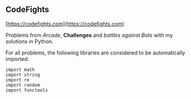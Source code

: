 ## CodeFights

[https://codefights.com](https://codefights.com)

Problems from _Arcade_, __Challenges__ and *battles against Bots* with my solutions in Python.


For all problems, the following libraries are considered to be automatically imported:
```
import math
import string
import re
import random
import functools
```
